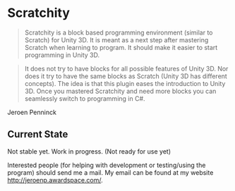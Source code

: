 # Scratchity

> Scratchity is a block based programming environment (similar to Scratch) for Unity 3D.
> It is meant as a next step after mastering Scratch when learning to program. It should make it easier to start programming in Unity 3D. 

> It does not try to have blocks for all possible features of Unity 3D. Nor does it try to have the same blocks as Scratch (Unity 3D has different concepts). The idea is that this plugin eases the introduction to Unity 3D. Once you mastered Scratchity and need more blocks you can seamlessly switch to programming in C#.

Jeroen Penninck

## Current State

Not stable yet. Work in progress. (Not ready for use yet)

Interested people (for helping with development or testing/using the program) should send me a mail. My email can be found at my website http://jeroenp.awardspace.com/.